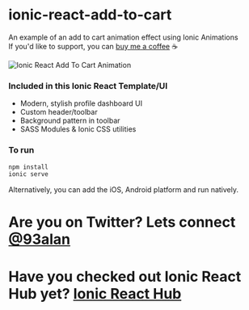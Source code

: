# ionic-react-add-to-cart
An example of an add to cart animation effect using Ionic Animations
<br />
If you'd like to support, you can <a className="link" href="https://www.buymeacoffee.com/ionicreacthub" target="_blank" rel="noopener">buy me a coffee</a> ☕️

![Ionic React Add To Cart Animation](https://repository-images.githubusercontent.com/374764563/cebf9680-c7e6-11eb-8da1-302e03a20725)

### Included in this Ionic React Template/UI
* Modern, stylish profile dashboard UI
* Custom header/toolbar
* Background pattern in toolbar
* SASS Modules & Ionic CSS utilities

### To run

```javascript
npm install
ionic serve
```

Alternatively, you can add the iOS, Android platform and run natively.

# Are you on Twitter? Lets connect [@93alan](https://twitter.com/93alan)
# Have you checked out Ionic React Hub yet? [Ionic React Hub](https://ionicreacthub.com)
